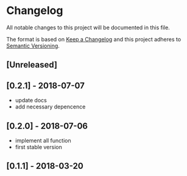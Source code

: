 # Changelog
All notable changes to this project will be documented in this file.

The format is based on [Keep a Changelog](http://keepachangelog.com/en/1.0.0/)
and this project adheres to [Semantic Versioning](http://semver.org/spec/v2.0.0.html).

## [Unreleased]

## [0.2.1] - 2018-07-07

- update docs
- add necessary depencence

## [0.2.0] - 2018-07-06

- implement all function
- first stable version

## [0.1.1] - 2018-03-20
